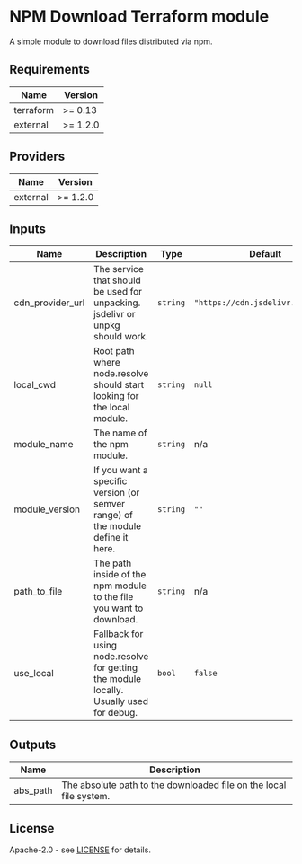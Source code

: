# NPM Download Terraform module

A simple module to download files distributed via npm.

<!-- prettier-ignore-start -->
<!--- BEGIN_TF_DOCS --->
## Requirements

| Name | Version |
|------|---------|
| terraform | >= 0.13 |
| external | >= 1.2.0 |

## Providers

| Name | Version |
|------|---------|
| external | >= 1.2.0 |

## Inputs

| Name | Description | Type | Default | Required |
|------|-------------|------|---------|:--------:|
| cdn\_provider\_url | The service that should be used for unpacking. jsdelivr or unpkg should work. | `string` | `"https://cdn.jsdelivr.net/npm/"` | no |
| local\_cwd | Root path where node.resolve should start looking for the local module. | `string` | `null` | no |
| module\_name | The name of the npm module. | `string` | n/a | yes |
| module\_version | If you want a specific version (or semver range) of the module define it here. | `string` | `""` | no |
| path\_to\_file | The path inside of the npm module to the file you want to download. | `string` | n/a | yes |
| use\_local | Fallback for using node.resolve for getting the module locally. Usually used for debug. | `bool` | `false` | no |

## Outputs

| Name | Description |
|------|-------------|
| abs\_path | The absolute path to the downloaded file on the local file system. |

<!--- END_TF_DOCS --->
<!-- prettier-ignore-end -->

## License

Apache-2.0 - see [LICENSE](https://github.com/milliHQ/terraform-npm-download/blob/main/LICENSE) for details.
